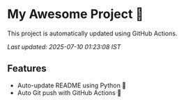 # My Awesome Project 🚀

This project is automatically updated using GitHub Actions.

_Last updated: 2025-07-10 01:23:08 IST_

## Features
- Auto-update README using Python 🐍
- Auto Git push with GitHub Actions 🤖

